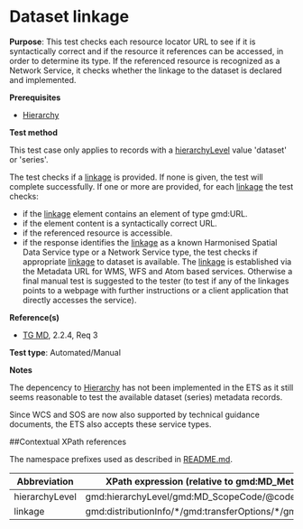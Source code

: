 # Dataset linkage

**Purpose**: This test checks each resource locator URL to see if it is syntactically correct and if the resource it references can be accessed, in order to determine its type. If the referenced resource is recognized as a Network Service, it checks whether the linkage to the dataset is declared and implemented.

**Prerequisites**

* [Hierarchy](http://inspire.ec.europa.eu/id/ats/metadata/1.3/iso-19115-19119/hierarchy)

**Test method**

This test case only applies to records with a [hierarchyLevel](#hierarchyLevel) value 'dataset' or 'series'.

The test checks if a [linkage](#online) is provided. If none is given, the test will complete successfully. If one or more are provided, for each [linkage](#online) the test checks:

* if the [linkage](#online) element contains an element of type gmd:URL.
* if the element content is a syntactically correct URL.
* if the referenced resource is accessible.
* if the response identifies the [linkage](#online) as a known Harmonised Spatial Data Service type or a Network Service type, the test checks if appropriate [linkage](#online) to dataset is available. The [linkage](#online) is established via the Metadata URL for WMS, WFS and Atom based services. Otherwise a final manual test is suggested to the tester (to test if any of the linkages points to a webpage with further instructions or a client application that directly accesses the service).

**Reference(s)**	 

* [TG MD](http://inspire.ec.europa.eu/id/ats/metadata/1.3/iso-19115-19119/README#ref_TG_MD), 2.2.4, Req 3

**Test type**: Automated/Manual

**Notes**

The depencency to [Hierarchy](http://inspire.ec.europa.eu/id/ats/metadata/1.3/iso-19115-19119/hierarchy) has not been implemented in the ETS as it still seems reasonable to test the available dataset (series) metadata records.  

Since WCS and SOS are now also supported by technical guidance documents, the ETS also accepts these service types.

##Contextual XPath references

The namespace prefixes used as described in [README.md](http://inspire.ec.europa.eu/id/ats/metadata/1.3/iso-19115-19119/README#namespaces).

Abbreviation                                   |  XPath expression (relative to gmd:MD_Metadata)
-----------------------------------------------| -------------------------------------------------------------------------
<a name="hierarchyLevel"></a> hierarchyLevel | gmd:hierarchyLevel/gmd:MD_ScopeCode/@codeListValue
<a name="online"></a> linkage   | gmd:distributionInfo/\*/gmd:transferOptions/\*/gmd:onLine/\*
